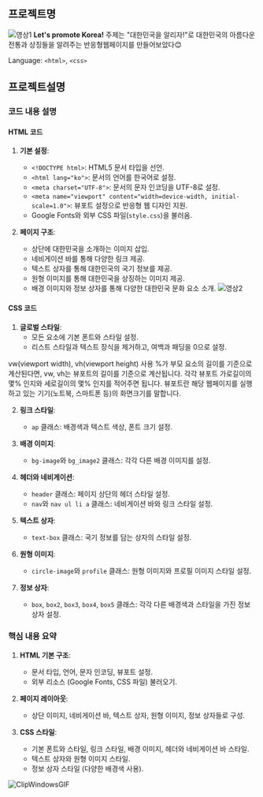 ## 프로젝트명
![영상1](https://github.com/junhee23314/Let-s-promote-Korea/blob/main/Let's%20promote%20Korea_%EC%9E%90%EB%A3%8C/%EC%98%81%EC%83%811.gif)
**Let's promote Korea!**
주제는 "대한민국을 알리자!"로 대한민국의 아름다운 전통과 상징들을 알려주는 반응형웹페이지를 만들어보았다😊

Language: `<html>`, `<css>`
## 프로젝트설명

### 코드 내용 설명

#### HTML 코드

1. **기본 설정**:
   - `<!DOCTYPE html>`: HTML5 문서 타입을 선언.
   - `<html lang="ko">`: 문서의 언어를 한국어로 설정.
   - `<meta charset="UTF-8">`: 문서의 문자 인코딩을 UTF-8로 설정.
   - `<meta name="viewport" content="width=device-width, initial-scale=1.0">`: 뷰포트 설정으로 반응형 웹 디자인 지원.
   - Google Fonts와 외부 CSS 파일(`style.css`)을 불러옴.

2. **페이지 구조**:
   - 상단에 대한민국을 소개하는 이미지 삽입.
   - 네비게이션 바를 통해 다양한 링크 제공.
   - 텍스트 상자를 통해 대한민국의 국기 정보를 제공.
   - 원형 이미지를 통해 대한민국을 상징하는 이미지 제공.
   - 배경 이미지와 정보 상자를 통해 다양한 대한민국 문화 요소 소개.
![영상2](https://github.com/junhee23314/Let-s-promote-Korea/blob/main/Let's%20promote%20Korea_%EC%9E%90%EB%A3%8C/%EC%98%81%EC%83%812.gif)
#### CSS 코드

1. **글로벌 스타일**:
   - 모든 요소에 기본 폰트와 스타일 설정.
   - 리스트 스타일과 텍스트 장식을 제거하고, 여백과 패딩을 0으로 설정.

vw(viewport width), vh(viewport height) 사용
%가 부모 요소의 길이를 기준으로 계산된다면,
vw, vh는 뷰포트의 길이를 기준으로 계산됩니다.
각각 뷰포트 가로길이의 몇% 인지와 세로길이의 몇% 인지를 적어주면 됩니다.
뷰포트란 해당 웹페이지를 실행하고 있는 기기(노트북, 스마트폰 등)의 화면크기를 말합니다.


2. **링크 스타일**:
   - `ap` 클래스: 배경색과 텍스트 색상, 폰트 크기 설정.

3. **배경 이미지**:
   - `bg-image`와 `bg_image2` 클래스: 각각 다른 배경 이미지를 설정.

4. **헤더와 네비게이션**:
   - `header` 클래스: 페이지 상단의 헤더 스타일 설정.
   - `nav`와 `nav ul li a` 클래스: 네비게이션 바와 링크 스타일 설정.

5. **텍스트 상자**:
   - `text-box` 클래스: 국기 정보를 담는 상자의 스타일 설정.

6. **원형 이미지**:
   - `circle-image`와 `profile` 클래스: 원형 이미지와 프로필 이미지 스타일 설정.

7. **정보 상자**:
   - `box`, `box2`, `box3`, `box4`, `box5` 클래스: 각각 다른 배경색과 스타일을 가진 정보 상자 설정.

### 핵심 내용 요약

1. **HTML 기본 구조**:
   - 문서 타입, 언어, 문자 인코딩, 뷰포트 설정.
   - 외부 리소스 (Google Fonts, CSS 파일) 불러오기.

2. **페이지 레이아웃**:
   - 상단 이미지, 네비게이션 바, 텍스트 상자, 원형 이미지, 정보 상자들로 구성.

3. **CSS 스타일**:
   - 기본 폰트와 스타일, 링크 스타일, 배경 이미지, 헤더와 네비게이션 바 스타일.
   - 텍스트 상자와 원형 이미지 스타일.
   - 정보 상자 스타일 (다양한 배경색 사용).


![ClipWindowsGIF](https://github.com/junhee23314/Let-s-promote-Korea/assets/127848243/8269a124-68b8-44c5-94d6-1b3f103f0c89)

